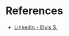 # References

- [Linkedin - Elvis S.](https://www.linkedin.com/posts/omarsar_agentarium-is-a-new-python-framework-for-activity-7279879490900525056-3Wyz/?utm_source=share&utm_medium=member_ios)